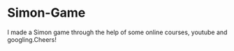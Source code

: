 # Simon-Game
 I made a Simon game through the help of  some online courses, youtube and googling.Cheers!
